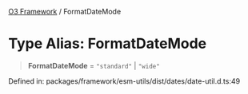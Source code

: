 [O3 Framework](../API.md) / FormatDateMode

# Type Alias: FormatDateMode

> **FormatDateMode** = `"standard"` \| `"wide"`

Defined in: packages/framework/esm-utils/dist/dates/date-util.d.ts:49
